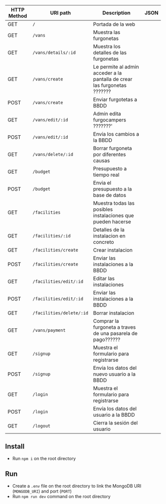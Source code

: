 
| HTTP Method 	| URI path      	        | Description                                    	| JSON 	|
|-------------	|---------------	        |------------------------------------------------	|---------	|
| GET         	| `/`                   	| Portada de la web        	                            | |
| GET         	| `/vans` 	            | Muestra las furgonetas	| |
| GET         	| `/vans/details/:id` 	| Muestra los detalles de las furgonetas
| GET        	| `/vans/create` 	| Le permite al admin acceder a la pantalla de crear las furgonetas	???????| |
| POST         	| `/vans/create` 	| Enviar furgotetas a BBDD	| |
| GET         	| `/vans/edit/:id`	    | Admin edita furgocampers ???????'|  |
| POST         	| `/vans/edit/:id` 	    | Envía los cambios a la BBDD|  |
| GET         	| `/vans/delete/:id`	    | Borrar furgoneta por diferentes causas |  |
| GET         	| `/budget` 	    | Presupuesto a tiempo real |  |
| POST         	| `/budget` 	    | Envia el presupuesto a la base de datos|  |
| GET         	| `/facilities` 	    | Muestra todas las posibles instalaciones que pueden hacerse|  |
| GET         	| `/facilities/:id` 	    | Detalles de la instalacion en concreto |  |
| GET         	| `/facilities/create` 	    | Crear instalacion |  |
| POST        	| `/facilities/create` 	    | Enviar las instalaciones a la BBDD|  |
| GET         	| `/facilities/edit/:id` 	    | Editar las instalaciones|  |
| POST         	| `/facilities/edit/:id` 	    | Enviar las instalaciones a la BBDD |  |
| GET         	| `/facilities/delete/:id` 	    | Borrar instalacion |  |
| GET         	| `/vans/payment`	    | Comprar la furgoneta a traves de una pasarela de pago?????? | |
| GET         	| `/signup` 	    | Muestra el formulario para registrarse|  |
| POST        	| `/signup` 	    | Envía los datos del nuevo usuario a la BBDD|  |
| GET         	| `/login` 	    | Muestra el formulario para registrarse|  |
| POST        	| `/login` 	    | Envía los datos del usuario a la BBDD
| GET         	| `/logout`	    | Cierra la sesión del usuario


## Install

- Run `npm i` on the root directory

## Run

- Create a `.env` file on the root directory to link the MongoDB URI (`MONGODB_URI`) and port (`PORT`)
- Run `npm run dev` command on the root directory
